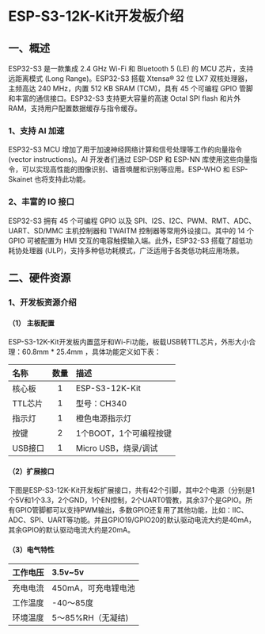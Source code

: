 # ESP-S3-12K-Kit开发板介绍

## 一、概述
ESP32-S3 是一款集成 2.4 GHz Wi-Fi 和 Bluetooth 5 (LE) 的 MCU 芯片，支持远距离模式 (Long Range)。ESP32-S3 搭载 Xtensa® 32 位 LX7 双核处理器，主频高达 240 MHz，内置 512 KB SRAM (TCM)，具有 45 个可编程 GPIO 管脚和丰富的通信接口。ESP32-S3 支持更大容量的高速 Octal SPI flash 和片外 RAM，支持用户配置数据缓存与指令缓存。

### 1、支持 AI 加速
ESP32-S3 MCU 增加了用于加速神经网络计算和信号处理等工作的向量指令 (vector instructions)。AI 开发者们通过 ESP-DSP 和 ESP-NN 库使用这些向量指令，可以实现高性能的图像识别、语音唤醒和识别等应用。ESP-WHO 和 ESP-Skainet 也将支持此功能。

### 2、丰富的 IO 接口
ESP32-S3 拥有 45 个可编程 GPIO 以及 SPI、I2S、I2C、PWM、RMT、ADC、UART、SD/MMC 主机控制器和 TWAITM 控制器等常用外设接口。其中的 14 个 GPIO 可被配置为 HMI 交互的电容触摸输入端。此外，ESP32-S3 搭载了超低功耗协处理器 (ULP)，支持多种低功耗模式，广泛适用于各类低功耗应用场景。

## 二、硬件资源
### 1、开发板资源介绍
#### （1） 主板配置

ESP-S3-12K-Kit开发板内置蓝牙和Wi-Fi功能，板载USB转TTL芯片，外形大小合理：60.8mm * 25.4mm ，具体功能定义如下表：

| 名称    | 数量  | 描述                   |
| :------ | :---: | :--------------------- |
| 核心板  |   1   | ESP-S3-12K-Kit           |
| TTL芯片 |   1   | 型号：CH340            |
| 指示灯  |   1   | 橙色电源指示灯         |
| 按键    |   2   | 1个BOOT，1个可编程按键 |
| USB接口 |   1   | Micro USB，烧录/调试   |

#### （2）扩展接口
下图是ESP-S3-12K-Kit开发板扩展接口，共有42个引脚，其中2个电源（分别是1个5V和1个3.3，2个GND，1个EN控制，2个UART0管教，其余37个是GPIO。所有GPIO管脚都可以支持PWM输出，多数GPIO还复用了其他功能，比如：IIC、ADC、SPI、UART等功能。并且GPIO19/GPIO20的默认驱动电流大约是40mA，其余GPIO的默认驱动电流大约是20mA。


#### （3）电气特性
| 工作电压 | 3.5v~5v             |
| :------- | :------------------ |
| 充电电流 | 450mA，可充电锂电池 |
| 工作温度 | -40～85度           |
| 环境温度 | 5～85%RH（无凝结)   |
